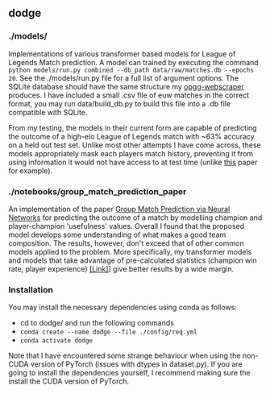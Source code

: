 ## dodge

### ./models/

Implementations of various transformer based models for League of Legends Match prediction. A model can trained by executing the command ```python models/run.py combined --db_path data/raw/matches.db --epochs 20```. See the ./models/run.py file for a full list of argument options. The SQLite database should have the same structure my [opgg-webscraper](https://github.com/loua19/opgg-scrape) produces. I have included a small .csv file of euw matches in the correct format, you may run data/build_db.py to build this file into a .db file compatible with SQLite. 

 From my testing, the models in their current form are capable of predicting the outcome of a high-elo League of Legends match with ~63% accuracy on a held out test set. Unlike most other attempts I have come across, these models appropriately mask each players match history, preventing it from using information it would not have access to at test time (unlike [this](https://arxiv.org/pdf/2108.02799.pdf) paper for example).

### ./notebooks/group_match_prediction_paper

An implementation of the paper [Group Match Prediction via Neural Networks](https://ceur-ws.org/Vol-2960/paper1.pdf) for predicting the outcome of a match by modelling champion and player-champion 'usefulness' values. Overall I found that the proposed model develops some understanding of what makes a good team composition. The results, however, don't exceed that of other common models applied to the problem. More specifically, my transformer models and models that take advantage of pre-calculated statistics (champion win rate, player experience) [[Link]](https://arxiv.org/pdf/2108.02799.pdf)] give better results by a wide margin.

### Installation

You may install the necessary dependencies using conda as follows:

- cd to dodge/ and run the following commands
- ```conda create --name dodge --file ./config/req.yml```
- ```conda activate dodge```

 Note that I have encountered some strange behaviour when using the non-CUDA version of PyTorch (issues with dtypes in dataset.py). If you are going to install the dependencies yourself, I recommend making sure the install the CUDA version of PyTorch. 